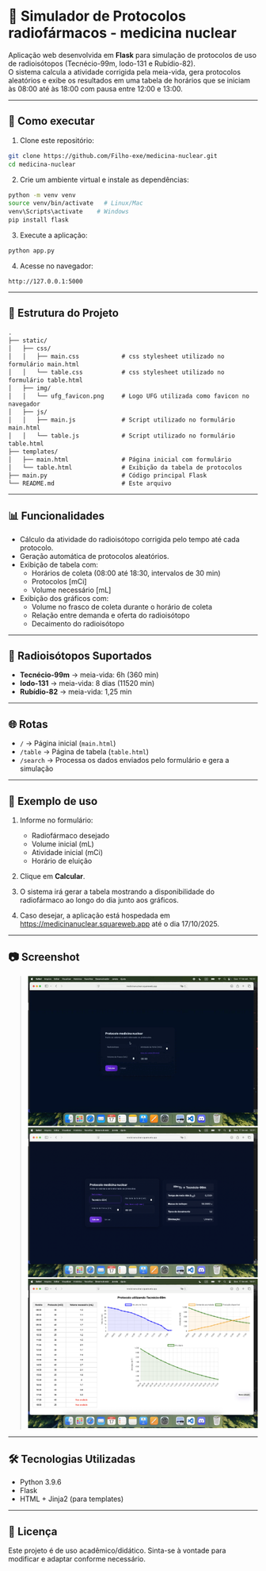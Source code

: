 # 💊 Simulador de Protocolos radiofármacos - medicina nuclear

Aplicação web desenvolvida em **Flask** para simulação de protocolos de uso de radioisótopos
(Tecnécio-99m, Iodo-131 e Rubídio-82).  
O sistema calcula a atividade corrigida pela meia-vida, gera protocolos aleatórios e exibe os resultados em uma tabela de horários que
se iniciam às 08:00 até às 18:00 com pausa entre 12:00 e 13:00.

---

## 🚀 Como executar

1. Clone este repositório:

```bash
git clone https://github.com/Filho-exe/medicina-nuclear.git
cd medicina-nuclear
```

2. Crie um ambiente virtual e instale as dependências:

```bash
python -m venv venv
source venv/bin/activate   # Linux/Mac
venv\Scripts\activate    # Windows
pip install flask
```

3. Execute a aplicação:

```bash
python app.py
```

4. Acesse no navegador:

```
http://127.0.0.1:5000
```

---

## 📂 Estrutura do Projeto

```
.
├── static/
│   ├── css/
│   │   ├── main.css            # css stylesheet utilizado no formulário main.html
│   │   └── table.css           # css stylesheet utilizado no formulário table.html
│   ├── img/
│   │   └── ufg_favicon.png     # Logo UFG utilizada como favicon no navegador
│   ├── js/
│   │   ├── main.js             # Script utilizado no formulário main.html
│   │   └── table.js            # Script utilizado no formulário table.html
├── templates/          
│   ├── main.html               # Página inicial com formulário
│   └── table.html              # Exibição da tabela de protocolos
├── main.py                     # Código principal Flask
└── README.md                   # Este arquivo
```

---

## 📊 Funcionalidades

- Cálculo da atividade do radioisótopo corrigida pelo tempo até cada protocolo.
- Geração automática de protocolos aleatórios.
- Exibição de tabela com:
  - Horários de coleta (08:00 até 18:30, intervalos de 30 min)
  - Protocolos [mCi]
  - Volume necessário [mL]
- Exibição dos gráficos com:
  - Volume no frasco de coleta durante o horário de coleta
  - Relação entre demanda e oferta do radioisótopo
  - Decaimento do radioisótopo

---

## 🧪 Radioisótopos Suportados

- **Tecnécio-99m** → meia-vida: 6h (360 min)
- **Iodo-131** → meia-vida: 8 dias (11520 min)
- **Rubídio-82** → meia-vida: 1,25 min

---

## 🌐 Rotas

- `/` → Página inicial (`main.html`)
- `/table` → Página de tabela (`table.html`)
- `/search` → Processa os dados enviados pelo formulário e gera a simulação

---

## 📝 Exemplo de uso

1. Informe no formulário:
   - Radiofármaco desejado
   - Volume inicial (mL)
   - Atividade inicial (mCi)
   - Horário de eluição

2. Clique em **Calcular**.

3. O sistema irá gerar a tabela mostrando a disponibilidade do radiofármaco ao longo do dia junto aos gráficos.

4. Caso desejar, a aplicação está hospedada em https://medicinanuclear.squareweb.app até o dia 17/10/2025.

---

## 📷 Screenshot

> ![GIF 01](screenshots/gif01.gif)
> ![Photo 01](screenshots/Photo01.png)
> ![Photo 02](screenshots/Photo02.png)
---

## 🛠️ Tecnologias Utilizadas

- Python 3.9.6
- Flask
- HTML + Jinja2 (para templates)

---

## 📜 Licença

Este projeto é de uso acadêmico/didático.
Sinta-se à vontade para modificar e adaptar conforme necessário.

